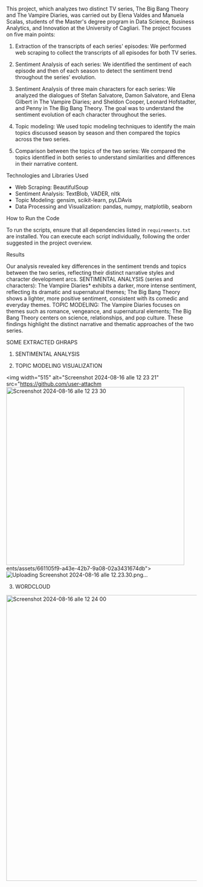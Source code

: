 This project, which analyzes two distinct TV series, The Big Bang Theory and The Vampire Diaries, was carried out by Elena Valdes and Manuela Scalas, students of the Master's degree program in Data Science, Business Analytics, and Innovation at the University of Cagliari. The project focuses on five main points:

1. Extraction of the transcripts of each series' episodes:
   We performed web scraping to collect the transcripts of all episodes for both TV series.

2. Sentiment Analysis of each series:
   We identified the sentiment of each episode and then of each season to detect the sentiment trend throughout the series' evolution.

3. Sentiment Analysis of three main characters for each series:
   We analyzed the dialogues of Stefan Salvatore, Damon Salvatore, and Elena Gilbert in The Vampire Diaries; and Sheldon Cooper, Leonard Hofstadter, and Penny in The Big Bang Theory. The goal was to understand the sentiment evolution of each character throughout the series.

4. Topic modeling:
   We used topic modeling techniques to identify the main topics discussed season by season and then compared the topics across the two series.

5. Comparison between the topics of the two series:
   We compared the topics identified in both series to understand similarities and differences in their narrative content.

Technologies and Libraries Used

- Web Scraping: BeautifulSoup
- Sentiment Analysis: TextBlob, VADER, nltk
- Topic Modeling: gensim, scikit-learn, pyLDAvis
- Data Processing and Visualization: pandas, numpy, matplotlib, seaborn

How to Run the Code

To run the scripts, ensure that all dependencies listed in `requirements.txt` are installed. You can execute each script individually, following the order suggested in the project overview.

Results

Our analysis revealed key differences in the sentiment trends and topics between the two series, reflecting their distinct narrative styles and character development arcs. SENTIMENTAL ANALYSIS (series and characters): The Vampire Diaries* exhibits a darker, more intense sentiment, reflecting its dramatic and supernatural themes; The Big Bang Theory shows a lighter, more positive sentiment, consistent with its comedic and everyday themes.
TOPIC MODELING: The Vampire Diaries focuses on themes such as romance, vengeance, and supernatural elements; The Big Bang Theory centers on science, relationships, and pop culture.
These findings highlight the distinct narrative and thematic approaches of the two series.

SOME EXTRACTED GHRAPS 
1. SENTIMENTAL ANALYSIS







2. TOPIC MODELING VISUALIZATION

<img width="515" alt="Screenshot 2024-08-16 alle 12 23 21" src="https://github.com/user-attachm<img width="471" alt="Screenshot 2024-08-16 alle 12 23 30" src="https://github.com/user-attachments/assets/1f4e0485-ad28-4513-80a4-d00bf5ad0381">
ents/assets/661105f9-a43e-42b7-9a08-02a3431674db">
![Uploading Screenshot 2024-08-16 alle 12.23.30.png…]()


3. WORDCLOUD

<img width="756" alt="Screenshot 2024-08-16 alle 12 24 00" src="https://github.com/user-attachments/assets/ff1508b7-6c83-49df-8f72-ad66e5ffbc42">


